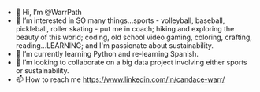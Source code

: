 - 👋 Hi, I’m @WarrPath
- 👀 I’m interested in SO many things...sports - volleyball, baseball, pickleball, roller skating - put me in coach; hiking and exploring the beauty of this world;
  coding, old school video gaming, coloring, crafting, reading...LEARNING; and I'm passionate about sustainability.
- 🌱 I’m currently learning Python and re-learning Spanish.
- 💞️ I’m looking to collaborate on a big data project involving either sports or sustainability.
- 📫 How to reach me https://www.linkedin.com/in/candace-warr/

<!---
WarrPath/WarrPath is a ✨ special ✨ repository because its `README.md` (this file) appears on your GitHub profile.
You can click the Preview link to take a look at your changes.
--->
